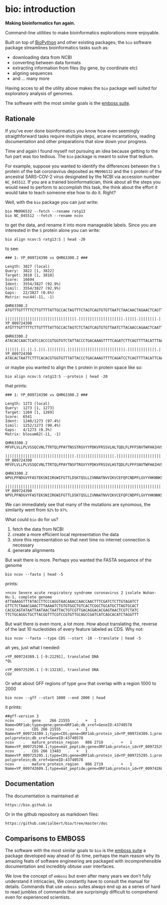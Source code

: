 # bio: introduction

**Making bioinformatics fun again.**

Command-line utilities to make bioinformatics explorations more enjoyable.

Built on top of [BioPython][biopython] and other existing packages; the `bio` software package streamlines bioinformatics tasks such as:
 
- downloading data from NCBI
- converting between data formats 
- extracting information from files (by gene, by coordinate etc)
- aligning sequences
- and ... many more

Having acces to all the utility above makes the `bio` package well suited for exploratory analysis of genomes. 

The software with the most similar goals is the [emboss suite][emboss].

[biopython]: https://biopython.org/
[emboss]: http://emboss.sourceforge.net/

## Rationale

If you've ever done bioinformatics you know how even seemingly straigthforward tasks require multiple steps, arcane incantations, reading documentation and other preparations that slow down your progress. 

Time and again I found myself not pursuing an idea because getting to the fun part was too tedious. The `bio` package is meant to solve that tedium. 

For example, suppose you wanted to identify the differences between the `S` protein of the bat coronavirus deposited as `MN996532` and the `S` protein of the ancestral SARS-COV-2 virus designated by the NCBI via accession number `NC_045512`. If you are a trained bioinformatician, think about all the steps you would need to perform to accomplish this task, the think about the effort it would take to teach someone else how to do it. Right?
 
Well, with the `bio` package you can just write:

    bio MN996532 --fetch --rename ratg13
    bio NC_045512 --fetch --rename ncov
    
to get the data, and rename it into more manageable labels. Since you are interested in the `S` protein alone you can write:


    bio align ncov:S ratg13:S | head -20

to see:
    
    ### 1: YP_009724390 vs QHR63300.2 ###
    
    Length:	3827 (local) 
    Query:	3822 [1, 3822]
    Target:	3810 [1, 3810]
    Score:	16694
    Ident:	3554/3827 (92.9%)
    Simil:	3554/3827 (92.9%)
    Gaps:	22/3827 (0.6%)
    Matrix:	nuc44(-11, -1) 
    
    QHR63300.2   ATGTTTGTTTTTCTTGTTTTATTGCCACTAGTTTCTAGTCAGTGTGTTAATCTAACAACTAGAACTCAGTTACCTCCTGC
                 ||||||||||||||||||||||||||||||||.||||||||||||||||||||.|||||.||||||||.|||||.|||||
    YP_009724390 ATGTTTGTTTTTCTTGTTTTATTGCCACTAGTCTCTAGTCAGTGTGTTAATCTTACAACCAGAACTCAATTACCCCCTGC
    
    QHR63300.2   ATACACCAACTCATCCACCCGTGGTGTCTATTACCCTGACAAAGTTTTCAGATCTTCAGTTTTACATTTAACTCAGGATT
                 ||||||.||.||.|.|||.||||||||.||||||||||||||||||||||||||.|||||||||||||.|||||||||.|
    YP_009724390 ATACACTAATTCTTTCACACGTGGTGTTTATTACCCTGACAAAGTTTTCAGATCCTCAGTTTTACATTCAACTCAGGAC

or maybe you wanted to align the `S` protein in protein space like so:

    bio align ncov:S ratg13:S --protein | head -20
    
that prints:

    ### 1: YP_009724390 vs QHR63300.2 ###
    
    Length:	1273 (local) 
    Query:	1273 [1, 1273]
    Target:	1269 [1, 1269]
    Score:	6541
    Ident:	1240/1273 (97.4%)
    Simil:	1252/1273 (98.4%)
    Gaps:	4/1273 (0.3%)
    Matrix:	blosum62(-11, -1) 
    
    QHR63300.2   MFVFLVLLPLVSSQCVNLTTRTQLPPAYTNSSTRGVYYPDKVFRSSVLHLTQDLFLPFFSNVTWFHAIHVSGTNGIKRFD
                 |||||||||||||||||||||||||||||||.|||||||||||||||||.|||||||||||||||||||||||||.||||
    YP_009724390 MFVFLVLLPLVSSQCVNLTTRTQLPPAYTNSFTRGVYYPDKVFRSSVLHSTQDLFLPFFSNVTWFHAIHVSGTNGTKRFD
    
    QHR63300.2   NPVLPFNDGVYFASTEKSNIIRGWIFGTTLDSKTQSLLIVNNATNVVIKVCEFQFCNDPFLGVYYHKNNKSWMESEFRVY
                 ||||||||||||||||||||||||||||||||||||||||||||||||||||||||||||||||||||||||||||||||
    YP_009724390 NPVLPFNDGVYFASTEKSNIIRGWIFGTTLDSKTQSLLIVNNATNVVIKVCEFQFCNDPFLGVYYHKNNKSWMESEFRVY


We can immediately see that many of the mutations are synomous, the similarity went from `92%` to `97%`.

What could `bio` do for us?
 
1. fetch the data from NCBI
1. create a more efficient local representation the data
1. store this representation so that next time no internet connection is necessary
1. generate alignments 

But wait there is more. Perhaps you wanted the FASTA sequence of the genome

    bio ncov --fasta | head -5
    
prints:

    >ncov Severe acute respiratory syndrome coronavirus 2 isolate Wuhan-Hu-1, complete genome
    ATTAAAGGTTTATACCTTCCCAGGTAACAAACCAACCAACTTTCGATCTCTTGTAGATCT
    GTTCTCTAAACGAACTTTAAAATCTGTGTGGCTGTCACTCGGCTGCATGCTTAGTGCACT
    CACGCAGTATAATTAATAACTAATTACTGTCGTTGACAGGACACGAGTAACTCGTCTATC
    TTCTGCAGGCTGCTTACGGTTTCGTCCGTGTTGCAGCCGATCATCAGCACATCTAGGTTT

But wait there is even more, a lot more. How about translating the, reverse of the last 10 nucleotides of every feature labeled as CDS. Why not:


    bio ncov --fasta --type CDS --start -10 --translate | head -5
    
ah yes, just what I needed:    
        
    >YP_009724389.1 [-9:21291], translated DNA
    *QL
    
    >YP_009725295.1 [-9:13218], translated DNA
    CGV

Or what about GFF regions of type `gene` that overlap with a region 1000 to 2000

    bio ncov --gff --start 1000 --end 2000 | head

it prints:

    ##gff-version 3
    ncov	.	gene	266	21555	.	+	1	Name=ORF1ab;type=gene;gene=ORF1ab;db_xref=GeneID:43740578
    ncov	.	CDS	266	21555	.	+	1	Name=YP_009724389.1;type=CDS;gene=ORF1ab;protein_id=YP_009724389.1;product=ORF1ab polyprotein;db_xref=GeneID:43740578
    ncov	.	mature_protein_region	806	2719	.	+	1	Name=YP_009725298.1;type=mat_peptide;gene=ORF1ab;protein_id=YP_009725298.1;product=nsp2
    ncov	.	CDS	266	13483	.	+	1	Name=YP_009725295.1;type=CDS;gene=ORF1ab;protein_id=YP_009725295.1;product=ORF1a polyprotein;db_xref=GeneID:43740578
    ncov	.	mature_protein_region	806	2719	.	+	1	Name=YP_009742609.1;type=mat_peptide;gene=ORF1ab;protein_id=YP_009742609.1;product=nsp2

## Documentation

The documentation is maintained at

    https://bio.github.io

Or in the github repository as markdown files:

    https://github.com/ialbert/bio/tree/master/doc

## Comparisons to EMBOSS

The software with the most similar goals to `bio` is the [emboss suite][emboss] a package developed way ahead of its time, perhaps the main reason why its amazing feats of software engineering are packaged with incomprehensible documentation and incredibly obtuse user interfaces. 

We love the concept of `emboss` but even after many years we don't fully understand it intricacies, We constantly have to consult the manual for details. Commands that use `emboss` suites always end up as a series of hard to read jumbles of commands that are surprisingly difficult to comprehend even for experienced scientists.

